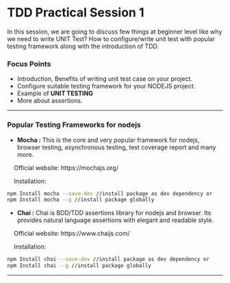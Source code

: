 # TDD Practical Session 1
In this session, we are going to discuss few things at beginner level like why we need to write UNIT Test? How to configure/write unit test with popular testing framework along with the introduction of TDD.



### Focus Points
- Introduction, Benefits of writing unit test case on your project.
- Configure suitable testing framework for your NODEJS project.
- Example of **UNIT TESTING**
- More about assertions. 

<hr/>

### Popular Testing Frameworks for nodejs
- **Mocha :** This is the core and very popular framework for nodejs,  browser testing, asynchronous testing, test coverage report and many more. 

<p>&nbsp; &nbsp; Official website: https://mochajs.org/ </p>



<p>&nbsp; &nbsp; Installation: </p>

```sh
npm Install mocha --save-dev //install package as dev dependency or
npm Install mocha --g //install package globally

```

- **Chai :** Chai is BDD/TDD assertions library for nodejs and browser. Its provides natural language assertions with elegant and readable style. 

<p>&nbsp; &nbsp; Official website: https://www.chaijs.com/</p>


<p>&nbsp; &nbsp; Installation: </p>

```sh
npm Install chai --save-dev //install package as dev dependency or
npm Install chai --g //install package globally

```


<hr/>
